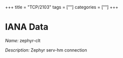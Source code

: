 +++
title = "TCP/2103"
tags = [""]
categories = [""]
+++

# IANA Data

_Name:_ zephyr-clt

_Description:_ Zephyr serv-hm connection

